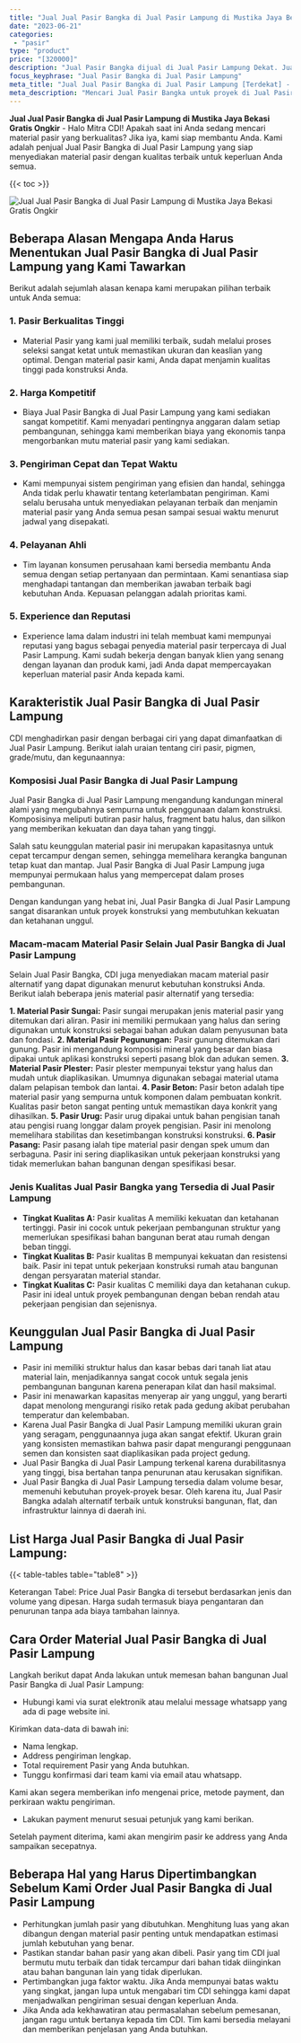 ```yaml
---
title: "Jual Jual Pasir Bangka di Jual Pasir Lampung di Mustika Jaya Bekasi Gratis Ongkir"
date: "2023-06-21"
categories:
 - "pasir"
type: "product"
price: "[320000]"
description: "Jual Pasir Bangka dijual di Jual Pasir Lampung Dekat. Jual Pasir Bangka ini sering digunakan dalam proyek konstruksi sebagai bahan campuran yang berkualitas dan halus. Silakan hubungi kami untuk informasi lebih lanjut."
focus_keyphrase: "Jual Pasir Bangka di Jual Pasir Lampung"
meta_title: "Jual Jual Pasir Bangka di Jual Pasir Lampung [Terdekat] - CDI"
meta_description: "Mencari Jual Pasir Bangka untuk proyek di Jual Pasir Lampung? Kami memiliki Jual Pasir Bangka berkualitas untuk bahan campuran. Raih penawaran terbaik sekarang."
---
```


**Jual Jual Pasir Bangka di Jual Pasir Lampung di Mustika Jaya Bekasi Gratis Ongkir** - Halo Mitra CDI! Apakah saat ini Anda sedang mencari material pasir yang berkualitas? Jika iya, kami siap membantu Anda. Kami adalah penjual Jual Pasir Bangka di Jual Pasir Lampung yang siap menyediakan material pasir dengan kualitas terbaik untuk keperluan Anda semua.

{{< toc >}}

![Jual Jual Pasir Bangka di Jual Pasir Lampung di Mustika Jaya Bekasi Gratis Ongkir](/images/pasir/pasir-bangunan-35.jpg)

## Beberapa Alasan Mengapa Anda Harus Menentukan Jual Pasir Bangka di Jual Pasir Lampung yang Kami Tawarkan

Berikut adalah sejumlah alasan kenapa kami merupakan pilihan terbaik untuk Anda semua:

### 1. Pasir Berkualitas Tinggi

*   Material Pasir yang kami jual memiliki terbaik, sudah melalui proses seleksi sangat ketat untuk memastikan ukuran dan keaslian yang optimal. Dengan material pasir kami, Anda dapat menjamin kualitas tinggi pada konstruksi Anda.

### 2. Harga Kompetitif

*   Biaya Jual Pasir Bangka di Jual Pasir Lampung yang kami sediakan sangat kompetitif. Kami menyadari pentingnya anggaran dalam setiap pembangunan, sehingga kami memberikan biaya yang ekonomis tanpa mengorbankan mutu material pasir yang kami sediakan.

### 3. Pengiriman Cepat dan Tepat Waktu

*   Kami mempunyai sistem pengiriman yang efisien dan handal, sehingga Anda tidak perlu khawatir tentang keterlambatan pengiriman. Kami selalu berusaha untuk menyediakan pelayanan terbaik dan menjamin material pasir yang Anda semua pesan sampai sesuai waktu menurut jadwal yang disepakati.

### 4. Pelayanan Ahli

*   Tim layanan konsumen perusahaan kami bersedia membantu Anda semua dengan setiap pertanyaan dan permintaan. Kami senantiasa siap menghadapi tantangan dan memberikan jawaban terbaik bagi kebutuhan Anda. Kepuasan pelanggan adalah prioritas kami.

### 5. Experience dan Reputasi

*   Experience lama dalam industri ini telah membuat kami mempunyai reputasi yang bagus sebagai penyedia material pasir terpercaya di Jual Pasir Lampung. Kami sudah bekerja dengan banyak klien yang senang dengan layanan dan produk kami, jadi Anda dapat mempercayakan keperluan material pasir Anda kepada kami.

## Karakteristik Jual Pasir Bangka di Jual Pasir Lampung

CDI menghadirkan pasir dengan berbagai ciri yang dapat dimanfaatkan di Jual Pasir Lampung. Berikut ialah uraian tentang ciri pasir, pigmen, grade/mutu, dan kegunaannya:

### Komposisi Jual Pasir Bangka di Jual Pasir Lampung

Jual Pasir Bangka di Jual Pasir Lampung mengandung kandungan mineral alami yang mengubahnya sempurna untuk penggunaan dalam konstruksi. Komposisinya meliputi butiran pasir halus, fragment batu halus, dan silikon yang memberikan kekuatan dan daya tahan yang tinggi.

Salah satu keunggulan material pasir ini merupakan kapasitasnya untuk cepat tercampur dengan semen, sehingga memelihara kerangka bangunan tetap kuat dan mantap. Jual Pasir Bangka di Jual Pasir Lampung juga mempunyai permukaan halus yang mempercepat dalam proses pembangunan.

Dengan kandungan yang hebat ini, Jual Pasir Bangka di Jual Pasir Lampung sangat disarankan untuk proyek konstruksi yang membutuhkan kekuatan dan ketahanan unggul.

### Macam-macam Material Pasir Selain Jual Pasir Bangka di Jual Pasir Lampung

Selain Jual Pasir Bangka, CDI juga menyediakan macam material pasir alternatif yang dapat digunakan menurut kebutuhan konstruksi Anda. Berikut ialah beberapa jenis material pasir alternatif yang tersedia:

**1\. Material Pasir Sungai:** Pasir sungai merupakan jenis material pasir yang ditemukan dari aliran. Pasir ini memiliki permukaan yang halus dan sering digunakan untuk konstruksi sebagai bahan adukan dalam penyusunan bata dan fondasi.
**2\. Material Pasir Pegunungan:** Pasir gunung ditemukan dari gunung. Pasir ini mengandung komposisi mineral yang besar dan biasa dipakai untuk aplikasi konstruksi seperti pasang blok dan adukan semen.
**3\. Material Pasir Plester:** Pasir plester mempunyai tekstur yang halus dan mudah untuk diaplikasikan. Umumnya digunakan sebagai material utama dalam pelapisan tembok dan lantai.
**4\. Pasir Beton:** Pasir beton adalah tipe material pasir yang sempurna untuk komponen dalam pembuatan konkrit. Kualitas pasir beton sangat penting untuk memastikan daya konkrit yang dihasilkan.
**5\. Pasir Urug:** Pasir urug dipakai untuk bahan pengisian tanah atau pengisi ruang longgar dalam proyek pengisian. Pasir ini menolong memelihara stabilitas dan kesetimbangan konstruksi konstruksi.
**6\. Pasir Pasang:** Pasir pasang ialah tipe material pasir dengan spek umum dan serbaguna. Pasir ini sering diaplikasikan untuk pekerjaan konstruksi yang tidak memerlukan bahan bangunan dengan spesifikasi besar.

### Jenis Kualitas Jual Pasir Bangka yang Tersedia di Jual Pasir Lampung

*   **Tingkat Kualitas A:** Pasir kualitas A memiliki kekuatan dan ketahanan tertinggi. Pasir ini cocok untuk pekerjaan pembangunan struktur yang memerlukan spesifikasi bahan bangunan berat atau rumah dengan beban tinggi.
*   **Tingkat Kualitas B:** Pasir kualitas B mempunyai kekuatan dan resistensi baik. Pasir ini tepat untuk pekerjaan konstruksi rumah atau bangunan dengan persyaratan material standar.
*   **Tingkat Kualitas C:** Pasir kualitas C memiliki daya dan ketahanan cukup. Pasir ini ideal untuk proyek pembangunan dengan beban rendah atau pekerjaan pengisian dan sejenisnya.

## Keunggulan Jual Pasir Bangka di Jual Pasir Lampung

*   Pasir ini memiliki struktur halus dan kasar bebas dari tanah liat atau material lain, menjadikannya sangat cocok untuk segala jenis pembangunan bangunan karena penerapan kilat dan hasil maksimal.
*   Pasir ini menawarkan kapasitas menyerap air yang unggul, yang berarti dapat menolong mengurangi risiko retak pada gedung akibat perubahan temperatur dan kelembaban.
*   Karena Jual Pasir Bangka di Jual Pasir Lampung memiliki ukuran grain yang seragam, penggunaannya juga akan sangat efektif. Ukuran grain yang konsisten memastikan bahwa pasir dapat mengurangi penggunaan semen dan konsisten saat diaplikasikan pada project gedung.
*   Jual Pasir Bangka di Jual Pasir Lampung terkenal karena durabilitasnya yang tinggi, bisa bertahan tanpa penurunan atau kerusakan signifikan.
*   Jual Pasir Bangka di Jual Pasir Lampung tersedia dalam volume besar, memenuhi kebutuhan proyek-proyek besar. Oleh karena itu, Jual Pasir Bangka adalah alternatif terbaik untuk konstruksi bangunan, flat, dan infrastruktur lainnya di daerah ini.

## List Harga Jual Pasir Bangka di Jual Pasir Lampung:

{{< table-tables table="table8" >}}

Keterangan Tabel: Price Jual Pasir Bangka di tersebut berdasarkan jenis dan volume yang dipesan. Harga sudah termasuk biaya pengantaran dan penurunan tanpa ada biaya tambahan lainnya.

## Cara Order Material Jual Pasir Bangka di Jual Pasir Lampung

Langkah berikut dapat Anda lakukan untuk memesan bahan bangunan Jual Pasir Bangka di Jual Pasir Lampung:

*   Hubungi kami via surat elektronik atau melalui message whatsapp yang ada di page website ini.

Kirimkan data-data di bawah ini:

*   Nama lengkap.
*   Address pengiriman lengkap.
*   Total requirement Pasir yang Anda butuhkan.
*   Tunggu konfirmasi dari team kami via email atau whatsapp.

Kami akan segera memberikan info mengenai price, metode payment, dan perkiraan waktu pengiriman.
*   Lakukan payment menurut sesuai petunjuk yang kami berikan.

Setelah payment diterima, kami akan mengirim pasir ke address yang Anda sampaikan secepatnya.

## Beberapa Hal yang Harus Dipertimbangkan Sebelum Kami Order Jual Pasir Bangka di Jual Pasir Lampung

*   Perhitungkan jumlah pasir yang dibutuhkan. Menghitung luas yang akan dibangun dengan material pasir penting untuk mendapatkan estimasi jumlah kebutuhan yang benar.
*   Pastikan standar bahan pasir yang akan dibeli. Pasir yang tim CDI jual bermutu mutu terbaik dan tidak tercampur dari bahan tidak diinginkan atau bahan bangunan lain yang tidak diperlukan.
*   Pertimbangkan juga faktor waktu. Jika Anda mempunyai batas waktu yang singkat, jangan lupa untuk mengabari tim CDI sehingga kami dapat menjadwalkan pengiriman sesuai dengan keperluan Anda.
*   Jika Anda ada kekhawatiran atau permasalahan sebelum pemesanan, jangan ragu untuk bertanya kepada tim CDI. Tim kami bersedia melayani dan memberikan penjelasan yang Anda butuhkan.